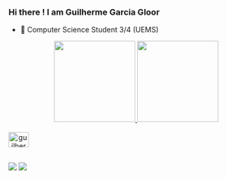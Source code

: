 ### Hi there !  I am Guilherme Garcia Gloor 

- 🔭 Computer Science Student 3/4 (UEMS)
 
<div align="center">
  <a href="https://github.com/guilhermeggloor">
  <img height="160em" src="https://github-readme-stats.vercel.app/api?username=guilhermeggloor&show_icons=true&theme=dark&include_all_commits=true&count_private=true"/>
  <img height="160em" src="https://github-readme-stats.vercel.app/api/top-langs/?username=guilhermeggloor&layout=compact&langs_count=7&theme=dark"/>
</div>
 <div style="display: inline_block"><br>
  <imt align="center" alt="guilhermegglor-c"
src="https://cdn.jsdelivr.net/gh/devicons/devicon/icons/c/c-original.svg" width="40" height="30" />
  <img align="center" alt="guilhermeggloor-Python" src="https://cdn.jsdelivr.net/gh/devicons/devicon/icons/python/python-original.svg" width="40" height="30" />
</div>
  
  ##
  
  <div> 
  <a href="https://instagram.com/gloorguilherme" target="_blank"><img src="https://img.shields.io/badge/-Instagram-%23E4405F?style=for-the-badge&logo=instagram&logoColor=white" target="_blank"></a>
  <a href = "mailto:guilhermegloor8@gmail.com"><img src="https://img.shields.io/badge/-Gmail-%23333?style=for-the-badge&logo=gmail&logoColor=white" target="_blank"></a>
 
</div>
  
  
  
  
